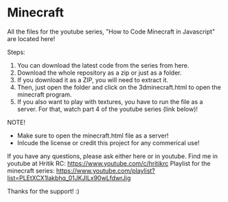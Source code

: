 # Minecraft
All the files for the youtube series, "How to Code Minecraft in Javascript" are located here!

Steps:
1) You can download the latest code from the series from here. 
2) Download the whole repository as a zip or just as a folder. 
3) If you download it as a ZIP, you will need to extract it.
4) Then, just open the folder and click on the 3dminecraft.html to open the minecraft program. 
5) If you also want to play with textures, you have to run the file as a server. For that, watch part 4 of the youtube series (link below)!

NOTE!
- Make sure to open the minecraft.html file as a server!
- Inlcude the license or credit this project for any commerical use!

If you have any questions, please ask either here or in youtube.
Find me in youtube at Hritik RC: https://www.youtube.com/c/hritikrc
Playlist for the minecraft series: https://www.youtube.com/playlist?list=PLEtXCX1lakbhq_01JKJILx90wLfdwrJig

Thanks for the support! :)
